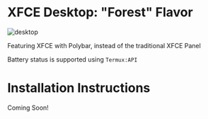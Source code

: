 # XFCE Desktop: "Forest" Flavor

![desktop](/images/desktop.png)

Featuring XFCE with Polybar, instead of the traditional XFCE Panel


Battery status is supported using `Termux:API`

# Installation Instructions
Coming Soon!
